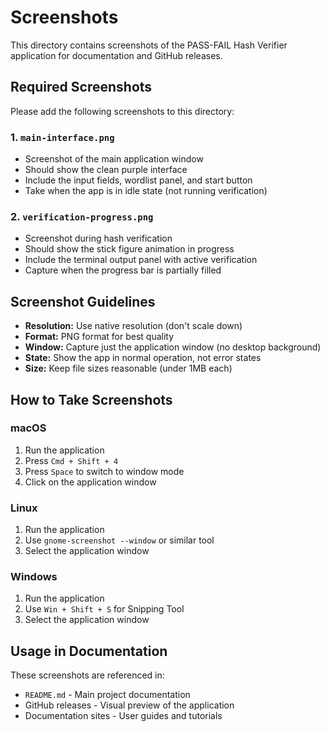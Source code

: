 # Screenshots

This directory contains screenshots of the PASS-FAIL Hash Verifier application for documentation and GitHub releases.

## Required Screenshots

Please add the following screenshots to this directory:

### 1. `main-interface.png`
- Screenshot of the main application window
- Should show the clean purple interface
- Include the input fields, wordlist panel, and start button
- Take when the app is in idle state (not running verification)

### 2. `verification-progress.png`
- Screenshot during hash verification
- Should show the stick figure animation in progress
- Include the terminal output panel with active verification
- Capture when the progress bar is partially filled

## Screenshot Guidelines

- **Resolution:** Use native resolution (don't scale down)
- **Format:** PNG format for best quality
- **Window:** Capture just the application window (no desktop background)
- **State:** Show the app in normal operation, not error states
- **Size:** Keep file sizes reasonable (under 1MB each)

## How to Take Screenshots

### macOS
1. Run the application
2. Press `Cmd + Shift + 4`
3. Press `Space` to switch to window mode
4. Click on the application window

### Linux
1. Run the application  
2. Use `gnome-screenshot --window` or similar tool
3. Select the application window

### Windows
1. Run the application
2. Use `Win + Shift + S` for Snipping Tool
3. Select the application window

## Usage in Documentation

These screenshots are referenced in:
- `README.md` - Main project documentation
- GitHub releases - Visual preview of the application
- Documentation sites - User guides and tutorials